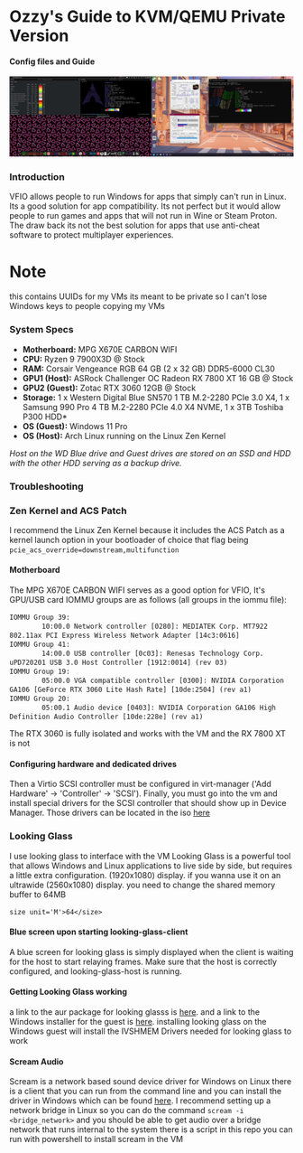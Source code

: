 # Ozzy's Guide to KVM/QEMU Private Version
#### Config files and Guide

![Image of VFIO Setup](vfio.png)

### Introduction
VFIO allows people to run Windows for apps that simply can't run in Linux. Its a good solution for app compatibility. Its not perfect but it would allow people to run games and apps that will not run in Wine or Steam Proton.
The draw back its not the best solution for apps that use anti-cheat software to protect multiplayer experiences.

# Note
this contains UUIDs for my VMs its meant to be private so I can't lose Windows keys to people copying my VMs

### System Specs
* **Motherboard:** MPG X670E CARBON WIFI
* **CPU:** Ryzen 9 7900X3D @ Stock
* **RAM:** Corsair Vengeance RGB 64 GB (2 x 32 GB) DDR5-6000 CL30
* **GPU1 (Host):** ASRock Challenger OC Radeon RX 7800 XT 16 GB @ Stock
* **GPU2 (Guest):** Zotac RTX 3060 12GB @ Stock
* **Storage:** 1 x Western Digital Blue SN570 1 TB M.2-2280 PCIe 3.0 X4, 1 x Samsung 990 Pro 4 TB M.2-2280 PCIe 4.0 X4 NVME, 1 x 3TB Toshiba P300 HDD*
* **OS (Guest):** Windows 11 Pro
* **OS (Host):** Arch Linux running on the Linux Zen Kernel

*Host on the WD Blue drive and Guest drives are stored on an SSD and HDD with the other HDD serving as a backup drive.*

### Troubleshooting
### Zen Kernel and ACS Patch
I recommend the Linux Zen Kernel because it includes the ACS Patch as a kernel launch option in your bootloader of choice that flag being `pcie_acs_override=downstream,multifunction`
#### Motherboard
The MPG X670E CARBON WIFI serves as a good option for VFIO,  It's GPU/USB card IOMMU groups are as follows (all groups in the iommu file):
```
IOMMU Group 39:
        10:00.0 Network controller [0280]: MEDIATEK Corp. MT7922 802.11ax PCI Express Wireless Network Adapter [14c3:0616]
IOMMU Group 41:
        14:00.0 USB controller [0c03]: Renesas Technology Corp. uPD720201 USB 3.0 Host Controller [1912:0014] (rev 03)
IOMMU Group 19:
        05:00.0 VGA compatible controller [0300]: NVIDIA Corporation GA106 [GeForce RTX 3060 Lite Hash Rate] [10de:2504] (rev a1)
IOMMU Group 20:
        05:00.1 Audio device [0403]: NVIDIA Corporation GA106 High Definition Audio Controller [10de:228e] (rev a1)

```
The RTX 3060 is fully isolated and works with the VM and the RX 7800 XT is not

#### Configuring hardware and dedicated drives
Then a Virtio SCSI controller must be configured in virt-manager ('Add Hardware' -> 'Controller' -> 'SCSI'). Finally, you must go into the vm and install special drivers for the SCSI controller that should show up in Device Manager. Those drivers can be located in the iso [here](https://fedorapeople.org/groups/virt/virtio-win/direct-downloads/archive-virtio/virtio-win-0.1.248-1/)

### Looking Glass
I use looking glass to interface with the VM
Looking Glass is a powerful tool that allows Windows and Linux applications to live side by side, but requires a little extra configuration. (1920x1080) display. if you wanna use it on an ultrawide (2560x1080) display. you need to change the shared memory buffer to 64MB
```
size unit='M'>64</size>
```
#### Blue screen upon starting looking-glass-client
A blue screen for looking glass is simply displayed when the client is waiting for the host to start relaying frames. Make sure that the host is correctly configured, and looking-glass-host is running. 
#### Getting Looking Glass working
a link to the aur package for looking glasss is [here](https://aur.archlinux.org/packages/looking-glass). and a link to the Windows installer for the guest is [here](https://looking-glass.io/downloads). installing looking glass on the Windows guest will install the IVSHMEM Drivers needed for looking glass to work

#### Scream Audio
Scream is a network based sound device driver for Windows on Linux there is a client that you can run from the command line and you can install the driver in Windows which can be found [here](https://github.com/duncanthrax/scream). I recommend setting up a network bridge in Linux so you can do the command `scream -i <bridge_network>` and you should be able to get audio over a bridge network that runs internal to the system
there is a script in this repo you can run with powershell to install scream in the VM
